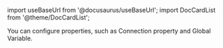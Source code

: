 import useBaseUrl from '@docusaurus/useBaseUrl';
import DocCardList from '@theme/DocCardList';


You can configure properties, such as Connection property and Global Variable.

<DocCardList />